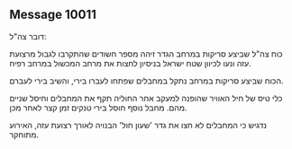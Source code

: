 ## Message 10011

דובר צה"ל: 

כוח צה"ל שביצע סריקות במרחב הגדר זיהה מספר חשודים שהתקרבו לגבול מרצועת עזה ונעו לכיוון שטח ישראל בניסיון לחצות את מרחב המכשול במרחב רפיח. 

הכוח שביצע סריקות במרחב נתקל במחבלים שפתחו לעברו בירי, והשיב בירי לעברם.

כלי טיס של חיל האוויר שהופנה למעקב אחר החוליה תקף את המחבלים וחיסל שניים מהם. מחבל נוסף חוסל בירי טנקים זמן קצר לאחר מכן.

נדגיש כי המחבלים לא חצו את גדר 'שעון חול' הבנויה לאורך רצועת עזה, האירוע מתוחקר.

